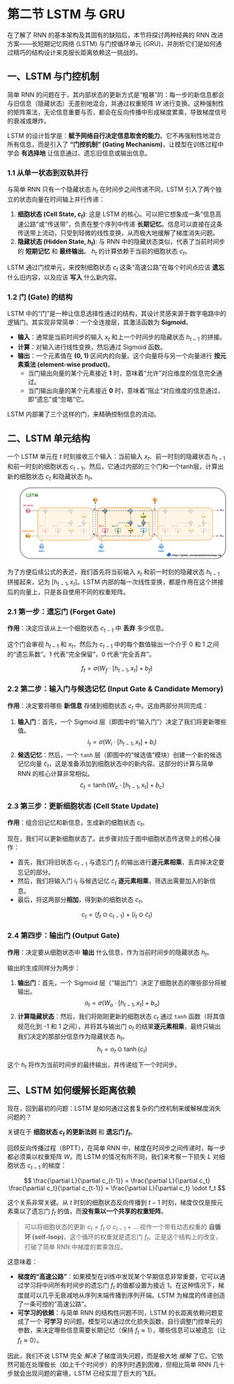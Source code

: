 # 第二节 LSTM 与 GRU

在了解了 RNN 的基本架构及其固有的缺陷后，本节将探讨两种经典的 RNN 改进方案——长短期记忆网络 (LSTM) 与门控循环单元 (GRU)，并剖析它们是如何通过精巧的结构设计来克服长距离依赖这一挑战的。

## 一、LSTM 与门控机制

简单 RNN 的问题在于，其内部状态的更新方式是“粗暴”的：每一步的新信息都会与旧信息（隐藏状态）无差别地混合，并通过权重矩阵 $W$ 进行变换。这种强制性的矩阵乘法，无论信息重要与否，都会在反向传播中形成梯度累乘，导致梯度信号的衰减或爆炸。

LSTM 的设计哲学是：**赋予网络自行决定信息取舍的能力**。它不再强制性地混合所有信息，而是引入了 **“门控机制” (Gating Mechanism)**，让模型在训练过程中学会 **有选择地** 让信息通过、遗忘旧信息或输出信息。

### 1.1 从单一状态到双轨并行

与简单 RNN 只有一个隐藏状态 $h_t$ 在时间步之间传递不同，LSTM 引入了两个独立的状态向量在时间轴上并行传递：

1.  **细胞状态 (Cell State, $c_t$)**: 这是 LSTM 的核心。可以把它想象成一条“信息高速公路”或“传送带”，负责在整个序列中传递 **长期记忆**。信息可以直接在这条传送带上流动，只受到轻微的线性变换，从而极大地缓解了梯度消失问题。
2.  **隐藏状态 (Hidden State, $h_t$)**: 与 RNN 中的隐藏状态类似，代表了当前时间步的 **短期记忆** 和 **最终输出**。 $h_t$ 的计算依赖于当前的细胞状态 $c_t$。

LSTM 通过门控单元，来控制细胞状态 $c_t$ 这条“高速公路”在每个时间点应该 **遗忘** 什么旧内容，以及应该 **写入** 什么新内容。

### 1.2 门 (Gate) 的结构

LSTM 中的“门”是一种让信息选择性通过的结构，其设计灵感来源于数字电路中的逻辑门。其实现非常简单：一个全连接层，其激活函数为 **Sigmoid**。

-   **输入**：通常是当前时间步的输入 $x_t$ 和上一个时间步的隐藏状态 $h_{t-1}$ 的拼接。
-   **计算**：对输入进行线性变换，然后通过 Sigmoid 函数。
-   **输出**：一个元素值在 **(0, 1)** 区间内的向量。这个向量将与另一个向量进行 **按元素乘法 (element-wise product)**。
    -   当门输出向量的某个元素接近 **1** 时，意味着“允许”对应维度的信息完全通过。
    -   当门输出向量的某个元素接近 **0** 时，意味着“阻止”对应维度的信息通过，即“遗忘”或“忽略”它。

LSTM 内部署了三个这样的门，来精确控制信息的流动。

## 二、LSTM 单元结构

一个 LSTM 单元在 $t$ 时刻接收三个输入：当前输入 $x_t$、前一时刻的隐藏状态 $h_{t-1}$ 和前一时刻的细胞状态 $c_{t-1}$。然后，它通过内部的三个门和一个tanh层，计算出新的细胞状态 $c_t$ 和隐藏状态 $h_t$。

![LSTM 单元结构](./images/9_2.svg)

为了方便后续公式的表述，我们首先将当前输入 $x_t$ 和前一时刻的隐藏状态 $h_{t-1}$ 拼接起来，记为 $[h_{t-1}, x_t]$。LSTM 内部的每一次线性变换，都是作用在这个拼接后的向量上，只是各自使用不同的权重矩阵。

### 2.1 第一步：遗忘门 (Forget Gate)

**作用**：决定应该从上一个细胞状态 $c_{t-1}$ 中 **丢弃** 多少信息。

这个门会审视 $h_{t-1}$ 和 $x_t$，然后为 $c_{t-1}$ 中的每个数值输出一个介于 0 和 1 之间的“遗忘系数”。1 代表“完全保留”，0 代表“完全丢弃”。

$$
f_t = \sigma(W_f \cdot [h_{t-1}, x_t] + b_f)
$$

### 2.2 第二步：输入门与候选记忆 (Input Gate & Candidate Memory)

**作用**：决定要将哪些 **新信息** 存储到细胞状态 $c_t$ 中。这由两部分共同完成：

1.  **输入门**：首先，一个 Sigmoid 层（即图中的“输入门”）决定了我们将更新哪些值。
    $$
    i_t = \sigma(W_i \cdot [h_{t-1}, x_t] + b_i)
    $$
2.  **候选记忆**：然后，一个 `tanh` 层（即图中的“候选值”模块）创建一个新的候选记忆向量 $\tilde{c}_t$，这是准备添加到细胞状态中的新内容。这部分的计算与简单 RNN 的核心计算非常相似。
    $$
    \tilde{c}_t = \tanh(W_c \cdot [h_{t-1}, x_t] + b_c)
    $$

### 2.3 第三步：更新细胞状态 (Cell State Update)

**作用**：组合旧记忆和新信息，生成新的细胞状态 $c_t$。

现在，我们可以更新细胞状态了。此步骤对应于图中细胞状态传送带上的核心操作：
-   首先，我们将旧状态 $c_{t-1}$ 与遗忘门 $f_t$ 的输出进行**逐元素相乘**，丢弃掉决定要忘记的部分。
-   然后，我们将输入门 $i_t$ 与候选记忆 $\tilde{c}_t$ **逐元素相乘**，筛选出需要加入的新信息。
-   最后，将这两部分**相加**，得到新的细胞状态 $c_t$。

$$
c_t = (f_t \odot c_{t-1}) + (i_t \odot \tilde{c}_t)
$$

### 2.4 第四步：输出门 (Output Gate)

**作用**：决定要从细胞状态中 **输出** 什么信息，作为当前时间步的隐藏状态 $h_t$。

输出的生成同样分为两步：
1.  **输出门**：首先，一个 Sigmoid 层（“输出门”）决定了细胞状态的哪些部分将被输出。
    $$
    o_t = \sigma(W_o \cdot [h_{t-1}, x_t] + b_o)
    $$
2.  **计算隐藏状态**：然后，我们将刚刚更新的细胞状态 $c_t$ 通过 `tanh` 函数（将其值规范化到 -1 和 1 之间），并将其与输出门 $o_t$ 的结果**逐元素相乘**，最终只输出我们决定的那部分信息作为隐藏状态 $h_t$。
    $$
    h_t = o_t \odot \tanh(c_t)
    $$

这个 $h_t$ 将作为当前时间步的最终输出，并传递给下一个时间步。

## 三、LSTM 如何缓解长距离依赖

现在，回到最初的问题：LSTM 是如何通过这套复杂的门控机制来缓解梯度消失问题的？

关键在于 **细胞状态 $c_t$ 的更新法则** 和 **遗忘门 $f_t$**。

回顾反向传播过程（BPTT），在简单 RNN 中，梯度在时间步之间传递时，每一步都必须乘以权重矩阵 $W$。而 LSTM 的情况有所不同，我们来考察一下损失 $L$ 对细胞状态 $c_{t-1}$ 的梯度：

$$
\frac{\partial L}{\partial c_{t-1}} = \frac{\partial L}{\partial c_t} \frac{\partial c_t}{\partial c_{t-1}} = \frac{\partial L}{\partial c_t} \odot f_t
$$

这个关系非常关键。从 $t$ 时刻的细胞状态反向传播到 $t-1$ 时刻，梯度仅仅是按元素乘以了遗忘门 $f_t$ 的值，而**没有乘以一个共享的权重矩阵**。

> 可以将细胞状态的更新 $c_t = f_t \odot c_{t-1} + \dots$ 视作一个带有动态权重的 **自循环 (self-loop)**。这个循环的权重就是遗忘门 $f_t$。正是这个结构上的改变，打破了简单 RNN 中梯度的累乘效应。

这意味着：
-   **梯度的“高速公路”**：如果模型在训练中发现某个早期信息非常重要，它可以通过学习将中间所有时间步的遗忘门 $f_t$ 的值都设置为接近 1。在这种情况下，梯度就可以几乎无衰减地从序列末端传播到序列开端。LSTM 为梯度的传递创造了一条可控的“高速公路”。
-   **可学习的依赖**：与简单 RNN 的结构性问题不同，LSTM 的长距离依赖问题变成了一个 **可学习** 的问题。模型可以通过优化损失函数，自行调整门控单元的参数，来决定哪些信息需要长期记忆（保持 $f_t \approx 1$），哪些信息可以被遗忘（让 $f_t \approx 0$）。

因此，我们不说 LSTM 完全 *解决* 了梯度消失问题，而是极大地 *缓解* 了它。它依然可能在处理极长（如上千个时间步）的序列时遇到困难，但相比简单 RNN 几十步就会出现问题的窘境，LSTM 已经实现了巨大的飞跃。
